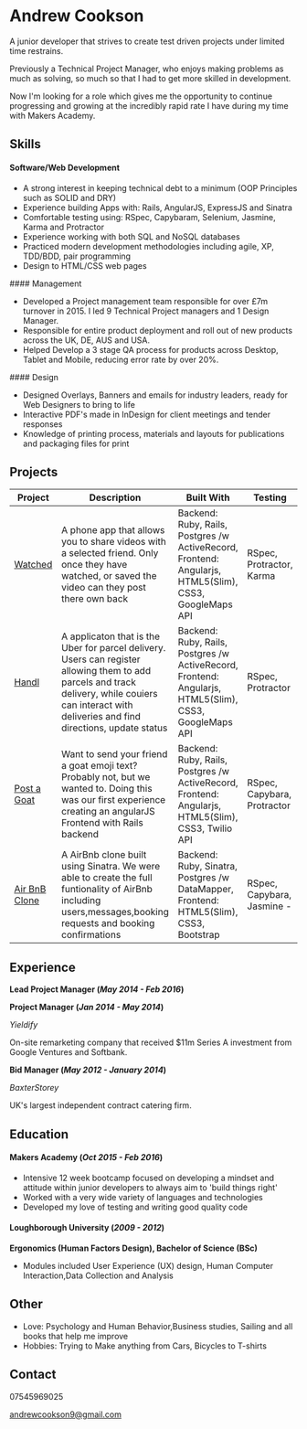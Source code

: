 # Andrew Cookson

A junior developer that strives to create test driven projects under limited time restrains.

Previously a Technical Project Manager, who enjoys making problems as much as solving, so much so that I had to get more skilled in development.

Now I'm looking for a role which gives me the opportunity to continue progressing and growing at the incredibly rapid rate I have during my time with Makers Academy.

## Skills

#### Software/Web Development

* A strong interest in keeping technical debt to a minimum (OOP Principles such as SOLID and DRY)
* Experience building Apps with: Rails, AngularJS, ExpressJS and Sinatra
* Comfortable testing using: RSpec, Capybaram, Selenium, Jasmine, Karma and Protractor
* Experience working with both SQL and NoSQL databases
* Practiced modern development methodologies including agile, XP, TDD/BDD, pair programming
* Design to HTML/CSS web pages

#### Management

* Developed a Project management team responsible for over £7m turnover in 2015. I led 9 Technical Project managers and 1 Design Manager.
* Responsible for entire product deployment and roll out of new products across the UK, DE, AUS and USA.
* Helped Develop a 3 stage QA process for products across Desktop, Tablet and Mobile, reducing error rate by over 20%.

#### Design

* Designed Overlays, Banners and emails for industry leaders, ready for Web Designers to bring to life
* Interactive PDF's made in InDesign for client meetings and tender responses
* Knowledge of printing process, materials and layouts for publications and packaging files for print

## Projects

Project | Description | Built With | Testing
--- | --- | --- | ---
[Watched](https://github.com/acookson91/watched) | A phone app that allows you to share videos with a selected friend. Only once they have watched, or saved the video can they post there own back| Backend: Ruby, Rails, Postgres /w ActiveRecord, Frontend: Angularjs, HTML5(Slim), CSS3, GoogleMaps API | RSpec, Protractor, Karma
[Handl](https://github.com/acookson91/handl-frontend) | A applicaton that is the Uber for parcel delivery.  Users can register allowing them to add parcels and track delivery, while couiers can interact with deliveries and find directions, update status| Backend: Ruby, Rails, Postgres /w ActiveRecord, Frontend: Angularjs, HTML5(Slim), CSS3, GoogleMaps API | RSpec, Protractor
[Post a Goat](https://github.com/acookson91/post-a-goat) | Want to send your friend a goat emoji text? Probably not, but we wanted to. Doing this was our first experience creating an angularJS Frontend with Rails backend   | Backend: Ruby, Rails, Postgres /w ActiveRecord,<br> Frontend: Angularjs, HTML5(Slim), CSS3, Twilio API | RSpec, Capybara, Protractor
[Air BnB Clone](https://github.com/acookson91/makers_bnb) | A AirBnb clone built using Sinatra. We were able to create the full funtionality of AirBnb including users,messages,booking requests and booking confirmations | Backend: Ruby, Sinatra, Postgres /w DataMapper, Frontend: HTML5(Slim), CSS3, Bootstrap| RSpec, Capybara, Jasmine -



## Experience


__Lead Project Manager (_May 2014 - Feb 2016_)__

__Project Manager (_Jan 2014 - May 2014_)__

_Yieldify_

On-site remarketing company that received $11m Series A investment from Google Ventures and Softbank.

__Bid Manager (_May 2012 - January 2014_)__

_BaxterStorey_

UK's largest independent contract catering firm.

## Education

#### Makers Academy (_Oct 2015 - Feb 2016_)

* Intensive 12 week bootcamp focused on developing a mindset and attitude within junior developers to always aim to 'build things right'
* Worked with a very wide variety of languages and technologies
* Developed my love of testing and writing good quality code


#### Loughborough University (_2009 - 2012_)

__Ergonomics (Human Factors Design), Bachelor of Science (BSc)__

* Modules included User Experience (UX) design, Human Computer Interaction,Data Collection and Analysis

## Other

* Love: Psychology and Human Behavior,Business studies, Sailing and all books that help me improve
* Hobbies: Trying to Make anything from Cars, Bicycles to T-shirts

## Contact

07545969025

andrewcookson9@gmail.com
